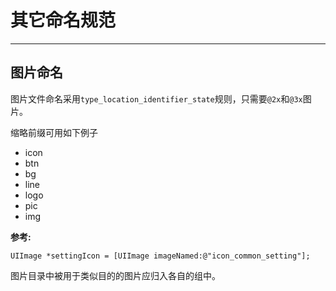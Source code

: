 # 其它命名规范

---

## **图片命名**

图片文件命名采用`type_location_identifier_state`规则，只需要`@2x`和`@3x`图片。

缩略前缀可用如下例子

* icon
* btn
* bg
* line
* logo
* pic
* img

**参考:**

```
UIImage *settingIcon = [UIImage imageNamed:@"icon_common_setting"];
```

图片目录中被用于类似目的的图片应归入各自的组中。

